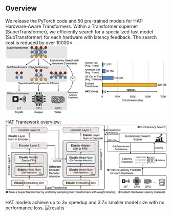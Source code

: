 ## Overview
We release the PyTorch code and 50 pre-trained models for HAT: Hardware-Aware Transformers. Within a Transformer supernet (SuperTransformer), we efficiently search for a specialized fast model (SubTransformer) for each hardware with latency feedback. The search cost is reduced by over 10000×.
![teaser](assets/teaser.jpg)

HAT Framework overview:
![overview](assets/overview.jpg)

HAT models achieve up to 3× speedup and 3.7× smaller model size with no performance loss.
![results](assets/results.jpg)


